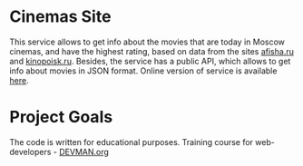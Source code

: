# Cinemas Site

This service allows to get info about the movies that are today in Moscow cinemas, and have the highest rating, based on data from the sites [afisha.ru](https://afisha.ru) and [kinopoisk.ru](https://kinopoisk.ru).
Besides, the service has a public API, which allows to get info about movies in JSON format.
Online version of service is available [here](https://top-rated-movie.herokuapp.com/).


# Project Goals

The code is written for educational purposes. Training course for web-developers - [DEVMAN.org](https://devman.org)
